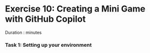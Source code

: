 # Exercise 10: Creating a Mini Game with GitHub Copilot

Duration :   minutes



### Task 1: Setting up your environment
